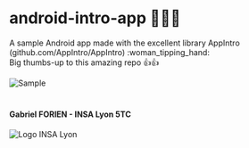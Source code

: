 # android-intro-app :iphone::lipstick::call_me_hand:

A sample Android app made with the excellent library AppIntro (github.com/AppIntro/AppIntro) :woman_tipping_hand: <br>
Big thumbs-up to this amazing repo :+1::+1:

![Sample](sample.gif)

#
#### Gabriel FORIEN - INSA Lyon 5TC
![Logo INSA Lyon](https://upload.wikimedia.org/wikipedia/commons/b/b9/Logo_INSA_Lyon_%282014%29.svg)

